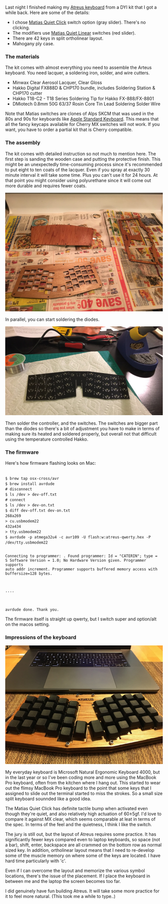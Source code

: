   [quiet]: http://matias.ca/switches/quiet/
  [linear]: http://matias.ca/switches/linear/
  [apple]: https://deskthority.net/wiki/Apple_Standard_Keyboard
  [atreus]: https://atreus.technomancy.us/

Last night I finished making my [Atreus keyboard][atreus] from a DYI kit that I got a while back.
Here are some of the details:

- I chose [Matias Quiet Click][quiet] switch option (gray slider). There's no clicking.
- The modifiers use [Matias Quiet Linear][linear] switches (red slider).
- There are 42 keys in split ortholinear layout.
- Mahogany ply case.

### The materials

The kit comes with almost everything you need to assemble the Arteus keyboard. You need lacquer, a soldering iron, solder, and wire cutters.

- Minwax Clear Aerosol Lacquer, Clear Gloss
- Hakko Digital FX888D & CHP170 bundle, includes Soldering Station & CHP170 cutter
- Hakko T18-C2 - T18 Series Soldering Tip for Hakko FX-888/FX-8801
- DMiotech 0.8mm 50G 63/37 Rosin Core Tin Lead Soldering Solder Wire

Note that Matias switches are clones of Alps SKCM that was used in the 80s and 90s for keyboards like [Apple Standard Keyboard][apple]. This means that all the fancy keycaps available for Cherry MX switches will not work. If you want, you have to order a partial kit that is Cherry compatible.

### The assembly

The kit comes with detailed instruction so not much to mention here.
The first step is sanding the wooden case and putting the protective finish. This might be an unexpectedly time-consuming process since it's recommended to put eight to ten coats of the lacquer. Even if you spray at exactly 30 minute interval it will take some time. Plus you can't use it for 24 hours. At that point you might consider using polyurethane since it will come out more durable and requires fewer coats.

![image1](/images/atreus_1_1024.jpeg)

In parallel, you can start soldering the diodes.

![image2](/images/atreus_2_1024.jpeg)

Then solder the controller, and the switches.
The switches are bigger part than the diodes so there's a bit of adjustment you have to make in terms of making sure its heated and soldered properly, but overall not that difficult using the temperature controlled Hakko.

### The firmware

Here's how firmware flashing looks on Mac:

<code>
$ brew tap osx-cross/avr
$ brew install avrdude
# disconnect
$ ls /dev > dev-off.txt
# connect
$ ls /dev > dev-on.txt
$ diff dev-off.txt dev-on.txt
268a269
> cu.usbmodem22
432a434
> tty.usbmodem22
$ avrdude -p atmega32u4 -c avr109 -U flash:w:atreus-qwerty.hex -P /dev/tty.usbmodem22

Connecting to programmer: .
Found programmer: Id = "CATERIN"; type = S
    Software Version = 1.0; No Hardware Version given.
Programmer supports auto addr increment.
Programmer supports buffered memory access with buffersize=128 bytes.

....

avrdude done.  Thank you.
</code>

The firmware itself is straight up qwerty, but I switch super and option/alt on the macos setting.

### Impressions of the keyboard

![image3](/images/atreus_3_1024.jpeg)

My everyday keyboard is Microsoft Natural Ergonomic Keyboard 4000, but in the last year or so I've been coding more and more using the MacBook Pro keyboard, often from the kitchen where I hang out.
This started to wear out the flimsy MacBook Pro keyboard to the point that some keys that I assigned to slide out the terminal started to miss the strokes.
So a small size split keyboard sounnded like a good idea.

The Matias Quiet Click has definite tactile bump when activated even though they're quiet, and also relatively high actuation of 60±5gf. I'd love to compare it against MX clear, which seems comparable at leat in terms of the spec. In terms of the feel and the quietness, I think I like the switch.

The jury is still out, but the layout of Atreus requires some practice. It has significantly fewer keys compared even to laptop keyboards, so space (not a bar), shift, enter, backspace are all crammed on the bottom row as normal sized key. In addition, ortholinear layout means that I need to re-develop some of the muscle memory on where some of the keys are located. I have hard time particularly with 'c'.

Even if I can overcome the layout and memorize the various symbol locations, there's the issue of the placement. If I place the keyboard in between me and the laptop the screen becomes too far.

I did genuinely have fun building Atreus. It will take some more practice for it to feel more natural.
(This took me a while to type..)